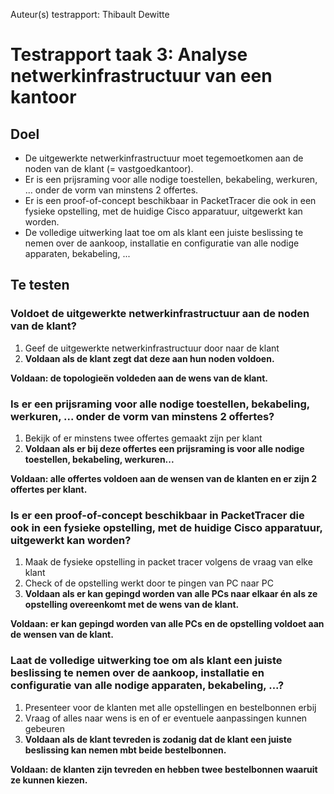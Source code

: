 Auteur(s) testrapport: Thibault Dewitte

# Testrapport taak 3: Analyse netwerkinfrastructuur van een kantoor

## Doel
- De uitgewerkte netwerkinfrastructuur moet tegemoetkomen aan de noden van de klant (= vastgoedkantoor).
- Er is een prijsraming voor alle nodige toestellen, bekabeling, werkuren, ... onder de vorm van minstens 2 offertes.
- Er is een proof-of-concept beschikbaar in PacketTracer die ook in een fysieke opstelling, met de huidige Cisco apparatuur, uitgewerkt kan worden.
- De volledige uitwerking laat toe om als klant een juiste beslissing te nemen over de aankoop, installatie en configuratie van alle nodige apparaten, bekabeling, ...

## Te testen
### Voldoet de uitgewerkte netwerkinfrastructuur aan de noden van de klant?
1. Geef de uitgewerkte netwerkinfrastructuur door naar de klant
2. **Voldaan als de klant zegt dat deze aan hun noden voldoen.**

**Voldaan: de topologieën voldeden aan de wens van de klant.**

### Is er een prijsraming voor alle nodige toestellen, bekabeling, werkuren, ... onder de vorm van minstens 2 offertes?
1. Bekijk of er minstens twee offertes gemaakt zijn per klant
2. **Voldaan als er bij deze offertes een prijsraming is voor alle nodige toestellen, bekabeling, werkuren...**

**Voldaan: alle offertes voldoen aan de wensen van de klanten en er zijn 2 offertes per klant.**

### Is er een proof-of-concept beschikbaar in PacketTracer die ook in een fysieke opstelling, met de huidige Cisco apparatuur, uitgewerkt kan worden?
1. Maak de fysieke opstelling in packet tracer volgens de vraag van elke klant
2. Check of de opstelling werkt door te pingen van PC naar PC
3. **Voldaan als er kan gepingd worden van alle PCs naar elkaar én als ze opstelling overeenkomt met de wens van de klant.**

**Voldaan: er kan gepingd worden van alle PCs en de opstelling voldoet aan de wensen van de klant.**

### Laat de volledige uitwerking toe om als klant een juiste beslissing te nemen over de aankoop, installatie en configuratie van alle nodige apparaten, bekabeling, ...?
1. Presenteer voor de klanten met alle opstellingen en bestelbonnen erbij
2. Vraag of alles naar wens is en of er eventuele aanpassingen kunnen gebeuren
3. **Voldaan als de klant tevreden is zodanig dat de klant een juiste beslissing kan nemen mbt beide bestelbonnen.**

**Voldaan: de klanten zijn tevreden en hebben twee bestelbonnen waaruit ze kunnen kiezen.**